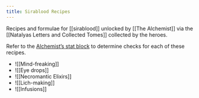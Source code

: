 ```yaml
---
title: Sirablood Recipes
---
```


Recipes and formulae for [[sirablood]] unlocked by [[The Alchemist]] via the [[Natalyas Letters and Collected Tomes]] collected by the heroes. 

Refer to the [Alchemist’s stat block](https://www.dndbeyond.com/monsters/skeletal-alchemist) to determine checks for each of these recipes. 

- ![[Mind-freaking]]
- ![[Eye drops]]
- ![[Necromantic Elixirs]]
- ![[Lich-making]]
- ![[Infusions]]




